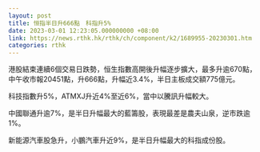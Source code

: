 ```yaml
---
layout: post
title: 恒指半日升666點　科指升5%
date: 2023-03-01 12:23:05.000000000 +08:00
link: https://news.rthk.hk/rthk/ch/component/k2/1689955-20230301.htm
categories: rthk
---
```


港股結束連續6個交易日跌勢，恒生指數高開後升幅逐步擴大，最多升逾670點，中午收市報20451點，升666點，升幅近3.4%，半日主板成交額775億元。

科技指數升5%，ATMXJ升近4%至近6%，當中以騰訊升幅較大。

中國聯通升逾7%，是半日升幅最大的藍籌股，表現最差是農夫山泉，逆市跌逾1%。

新能源汽車股急升，小鵬汽車升近9%，是半日升幅最大的科指成份股。
